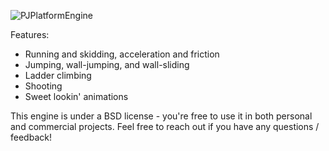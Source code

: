 ![PJPlatformEngine](http://i.imgur.com/7b95Kr6.png)

Features:
 - Running and skidding, acceleration and friction
 - Jumping, wall-jumping, and wall-sliding
 - Ladder climbing
 - Shooting
 - Sweet lookin' animations

This engine is under a BSD license - you're free to use it in both personal and commercial projects. Feel free to reach out if you have any questions / feedback!

